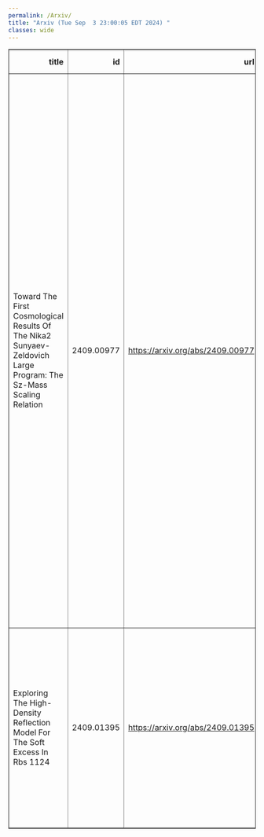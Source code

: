 ```yaml
---
permalink: /Arxiv/
title: "Arxiv (Tue Sep  3 23:00:05 EDT 2024) "
classes: wide
---
```

<table border="1" class="dataframe">
  <thead>
    <tr style="text-align: right;">
      <th>title</th>
      <th>id</th>
      <th>url</th>
      <th>authors</th>
      <th>Local Authors</th>
    </tr>
  </thead>
  <tbody>
    <tr>
      <td>Toward The First Cosmological Results Of The Nika2 Sunyaev-Zeldovich   Large Program: The Sz-Mass Scaling Relation</td>
      <td>2409.00977</td>
      <td><a href="https://arxiv.org/abs/2409.00977" target="_blank">https://arxiv.org/abs/2409.00977</a></td>
      <td>A. Moyer-Anin, R. Adam, P. Ade, H. Ajeddig, P. André, E. Artis, H. Aussel, I. Bartalucci, A. Beelen, A. Benoît, S. Berta, L. Bing, B. Bolliet, O. Bourrion, M. Calvo, A. Catalano, M. De Petris, F. -X. Désert, S. Doyle, E. F. C. Driessen, G. Ejlali, A. Ferragamo, A. Gomez, J. Goupy, C. Hanser, S. Katsioli, F. Kéruzoré, C. Kramer, B. Ladjelate, G. Lagache, S. Leclercq, J. -F. Lestrade, J. F. Macías-Pérez, S. C. Madden, A. Maury, P. Mauskopf, F. Mayet, J. -B. Melin, A. Monfardini, M. Muñoz-Echeverría, A. Paliwal, L. Perotto, G. Pisano, E. Pointecouteau, N. Ponthieu, G. W. Pratt, V. Revéret, A. J. Rigby, A. Ritacco, C. Romero, H. Roussel, F. Ruppin, K. Schuster, A. Sievers, C. Tucker, G. Yepes</td>
      <td>Alan Salcedo Gomez</td>
    </tr>
    <tr>
      <td>Exploring The High-Density Reflection Model For The Soft Excess In Rbs   1124</td>
      <td>2409.01395</td>
      <td><a href="https://arxiv.org/abs/2409.01395" target="_blank">https://arxiv.org/abs/2409.01395</a></td>
      <td>A. Madathil-Pottayil, D. J. Walton, Javier García, Jon Miller, Luigi C. Gallo, C. Ricci, Mark T. Reynolds, D. Stern, T. Dauser, Jiachen Jiang, William Alston, A. C. Fabian, M. J. Hardcastle, Peter Kosec, Emanuele Nardini, Christopher S. Reynolds</td>
      <td>Mark Reynolds</td>
    </tr>
  </tbody>
</table>